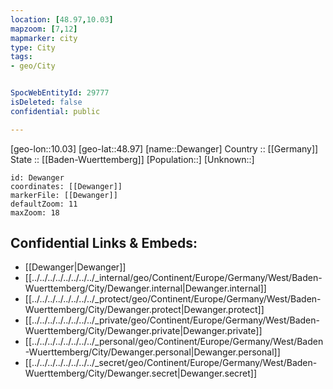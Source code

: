 ```yaml
---
location: [48.97,10.03] 
mapzoom: [7,12] 
mapmarker: city 
type: City
tags:
- geo/City


SpocWebEntityId: 29777
isDeleted: false
confidential: public

---
```

[geo-lon::10.03] 
[geo-lat::48.97] 
[name::Dewanger] 
Country :: [[Germany]]  
State :: [[Baden-Wuerttemberg]] 
[Population::] 
[Unknown::] 


```leaflet
id: Dewanger
coordinates: [[Dewanger]] 
markerFile: [[Dewanger]] 
defaultZoom: 11 
maxZoom: 18
```


## Confidential Links & Embeds: 
- [[Dewanger|Dewanger]]  
- [[../../../../../../../../_internal/geo/Continent/Europe/Germany/West/Baden-Wuerttemberg/City/Dewanger.internal|Dewanger.internal]] 
- [[../../../../../../../../_protect/geo/Continent/Europe/Germany/West/Baden-Wuerttemberg/City/Dewanger.protect|Dewanger.protect]] 
- [[../../../../../../../../_private/geo/Continent/Europe/Germany/West/Baden-Wuerttemberg/City/Dewanger.private|Dewanger.private]] 
- [[../../../../../../../../_personal/geo/Continent/Europe/Germany/West/Baden-Wuerttemberg/City/Dewanger.personal|Dewanger.personal]] 
- [[../../../../../../../../_secret/geo/Continent/Europe/Germany/West/Baden-Wuerttemberg/City/Dewanger.secret|Dewanger.secret]] 
